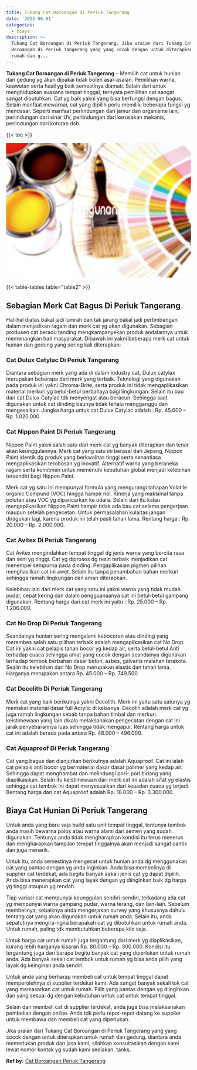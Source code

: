 ```yaml
---
title: Tukang Cat Boroangan di Periuk Tangerang
date: '2025-08-01'
categories:
  - biaya
description: >-
  Tukang Cat Boroangan di Periuk Tangerang. Jika uraian dari Tukang Cat
  Boroangan di Periuk Tangerang yang yang cocok dengan untuk diterapkan untuk
  rumah dan g...
---
```


**Tukang Cat Boroangan di Periuk Tangerang** – Memilih cat untuk hunian dan gedung yg akan dipakai tidak boleh asal-asalan. Pemilihan warna, keawetan serta hasil yg baik semestinya diamati. Selain dari untuk menghidupkan suasana tempat tinggal, ternyata pemilihan cat sangat sangat dibutuhkan. Cat yg baik yakni yang bisa berfungsi dengan bagus. Selain manfaat mewarnai, cat yang dipilih perlu memiliki beberapa fungsi yg mendasar. Seperti manfaat perlindungan dari jamur dan organisme lain, perlindungan dari sinar UV, perlindungan dari kerusakan mekanis, perlindungan dari kotoran dsb.

{{< toc >}}

![Tukang Cat Boroangan di Periuk Tangerang](/images/jasa-cat-murah36.png)

{{< table-tables table="table2" >}}

## Sebagian Merk Cat Bagus Di Periuk Tangerang

Hal-hal diatas bakal jadi lumrah dan tak jarang bakal jadi pertimbangan dalam menjadikan ragam dan merk cat yg akan digunakan. Sebagian produsen cat beradu tanding mengkampanyekan produk andalannya untuk memenangkan hati masyarakat. Dibawah ini yakni beberapa merk cat untuk hunian dan gedung yang sering kali diterapkan:

### Cat Dulux Catylac Di Periuk Tangerang

Diantara sebagian merk yang ada di dalam industry cat, Dulux catylax merupakan beberapa dari merk yang terbaik. Teknologi yang digunakan pada produk ini yakni Chroma-Brite, serta produk ini tidak mengaplikasikan material merkuri yg betul-betul berbahaya bagi lingkungan. Selain itu bau dari cat Dulux Catylac tdk menyengat atau beracun. Sehingga saat digunakan untuk cat dinding baunya tidak terlalu mengganggu dan mengesalkan. Jangka harga untuk cat Dulux Catylac adalah : Rp. 45.000 – Rp. 1.020.000.

### Cat Nippon Paint Di Periuk Tangerang

Nippon Paint yakni salah satu dari merk cat yg banyak diterapkan dan tenar akan keunggulannya. Merk cat yang satu ini berasal dari Jepang, Nippon Paint identik dg produk yang berkwalitas tinggi serta senantiasa mengaplikasikan terobosan yg inovatif. Alternatif warna yang beraneka ragam serta komitmen untuk memenuhi kebutuhan global menjadi kelebihan tersendiri bagi Nippon Paint.

Merk cat yg satu ini mempunyai formula yang mengurangi tahapan Volatile organic Compund (VOC) hingga hampir nol. Kinerja yang maksimal tanpa polutan atau VOC yg dipancarkan ke udara. Selain dari itu kalau mengaplikasikan Nippon Paint hampir tidak ada bau cat selama pengerjaan maupun setelah pengecetan. Untuk permasalahan kulaitas jangan diragukan lagi, karena produk ini telah pasti tahan lama. Rentang harga : Rp. 20.000 – Rp. 2.000.000.

### Cat Avitex Di Periuk Tangerang

Cat Avitex mengindahkan tempat tinggal dg jenis warna yang bercita rasa dan seni yg tinggi. Cat yg diproses dg resin terbaik menjadikan cat menempel sempurna pada dinding. Pengaplikasian pigmen pilihan menghasilkan cat ini awet. Selain itu tanpa penambahan bahan merkuri sehingga ramah lingkungan dan aman diterapkan.

Kelebihan lain dari merk cat yang satu ini yakni warna yang tidak mudah pudar, cepat kering dan dalam pengguanaanya cat ini betul-betul gampang digunakan. Rentang harga dari cat merk ini yaitu : Rp. 25.000 – Rp. 1.206.000.

### Cat No Drop Di Periuk Tangerang

Seandainya hunian sering mengalami kebocoran atau dinding yang merembes salah satu pilihan terbaik adalah mengaplikasikan cat No Drop. Cat ini yakni cat pelapis tahan bocor yg kedap air, serta betul-betul Anti terhadap cuaca sehingga amat yang cocok dengan seandainya digunakan terhadap tembok berbahan dasar beton, asbes, galvanis malahan terakota. Sealin itu kelebihan dari No Drop merupakan elastis dan tahan lama. Harganya merupakan antara Rp. 45.000 – Rp. 749.500

### Cat Decolith Di Periuk Tangerang

Merk cat yang baik berikutnya yakni Decolith. Merk ini yaitu satu satunya yg memakai material dasar full Acrylic di kelasnya. Decolih adalah merk cat yg juga ramah lingkungan sebab tanpa bahan timbal dan merkuri. keistimewaan yang lain dikala melaksanakan pengecatan dengan cat ini jarak penyebarannya luas sehingga tidak mengapur. Rentang harga untuk cat ini adalah berada pada antara Rp. 48.000 – 496.000.

### Cat Aquaproof Di Periuk Tangerang

Cat yang bagus dan dianjurkan berikutnya adalah Aquaproof. Cat ini ialah cat pelapis anti bocor yg bermaterial dasar dasar polimer yang kedap air. Sehingga dapat menghambat dan melindungi pori- pori bidang yang diaplikasikan. Selain itu keistimewaan dari merk cat ini adalah sifat yg elastis sehingga cat tembok ini dapat menyesuaikan dari keaadan cuaca yg terjadi. Bentang harga dari cat Aquaproof adalah Rp. 18.000 – Rp. 3.300.000.

## Biaya Cat Hunian Di Periuk Tangerang

Untuk anda yang baru saja build satu unit tempat tinggal, tentunya tembok anda masih bewarna polos atau warna alami dari semen yang sudah digunakan. Tentunya anda tidak mengharapkan kondisi itu terus menerus dan mengharapkan tampilan tempat tinggalnya akan menjadi sangat cantik dan juga menarik.

Untuk itu, anda semestinya mengecat untuk hunian anda dg menggunakan cat yang pantas dengan yg anda inginkan. Anda bisa membelinya di supplier cat terdekat, ada begitu banyak sekali jenis cat yg dapat dipilih. Anda bisa menerapkan cat yang layak dengan yg diinginkan baik dg harga yg tinggi ataupun yg rendah.

Tiap variasi cat mempunyai keunggulan sendiri-sendiri, terkadang ada cat yg mempunyai warna gampang pudar, warna terang, dan lain-lain. Sebelum membelinya, sebaiknya anda mengerjakan survey yang khususnya dahulu tentang cat yang akan digunakan untuk rumah anda. Selain itu, anda sepatutnya mengira-ngira berapakah cat yg dibutuhkan untuk rumah anda. Untuk rumah, paling tdk membutuhkan beberapa kilo saja.

Untuk harga cat untuk rumah juga tergantung dari merk yg diaplikasikan, kurang lebih harganya kisaran Rp. 80.000 – Rp. 300.000. Kondisi itu tergantung juga dari barapa begitu banyak cat yang diperlukan untuk rumah anda. Ada banyak sekali cat tembok untuk rumah yg bisa anda pilih yang layak dg keinginan anda sendiri.

Untuk anda yang berharap membeli cat untuk tempat tinggal dapat memperolehnya di supplier terdekat kami. Ada sangat banyak sekali tok cat yang memasarkan cat untuk rumah. Pilih yang pantas dengan yg diinginkan dan yang sesuai dg dengan kebutuhan untuk cat untuk tempat tinggal.

Selain dari membeli cat di supplier terdekat, anda juga bisa melaksanakan pembelian dengan online. Anda tdk perlu repot-repot datang ke supplier untuk membawa dan membeli cat yang diperlukan.

Jika uraian dari Tukang Cat Boroangan di Periuk Tangerang yang yang cocok dengan untuk diterapkan untuk rumah dan gedung. diantara anda memerlukan produk dan jasa kami, silahkan konsultasikan dengan kami lewat nomor kontak yg sudah kami sediakan. tanks.

**Ref by:** [Cat Boroangan Periuk Tangerang](https://id.wikipedia.org/wiki/Cat)
